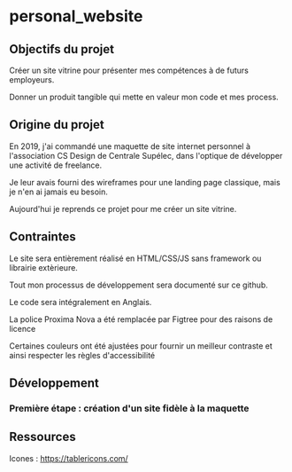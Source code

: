 # personal_website

## Objectifs du projet

Créer un site vitrine pour présenter mes compétences à de futurs employeurs.

Donner un produit tangible qui mette en valeur mon code et mes process.

## Origine du projet

En 2019, j'ai commandé une maquette de site internet personnel à l'association CS Design de Centrale Supélec, dans l'optique de développer une activité de freelance.

Je leur avais fourni des wireframes pour une landing page classique, mais je n'en ai jamais eu besoin.

Aujourd'hui je reprends ce projet pour me créer un site vitrine.

## Contraintes 

Le site sera entièrement réalisé en HTML/CSS/JS sans framework ou librairie extèrieure.

Tout mon processus de développement sera documenté sur ce github.

Le code sera intégralement en Anglais.

La police Proxima Nova a été remplacée par Figtree pour des raisons de licence

Certaines couleurs ont été ajustées pour fournir un meilleur contraste et ainsi respecter les règles d'accessibilité

## Développement

### Première étape : création d'un site fidèle à la maquette

## Ressources

Icones : https://tablericons.com/

